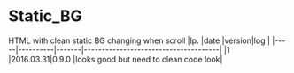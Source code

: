 # Static_BG
HTML with clean static BG changing when scroll
|lp.  |date      |version|log                                   |
|-----|----------|-------|--------------------------------------|
|1    |2016.03.31|0.9.0  |looks good but need to clean code look|

